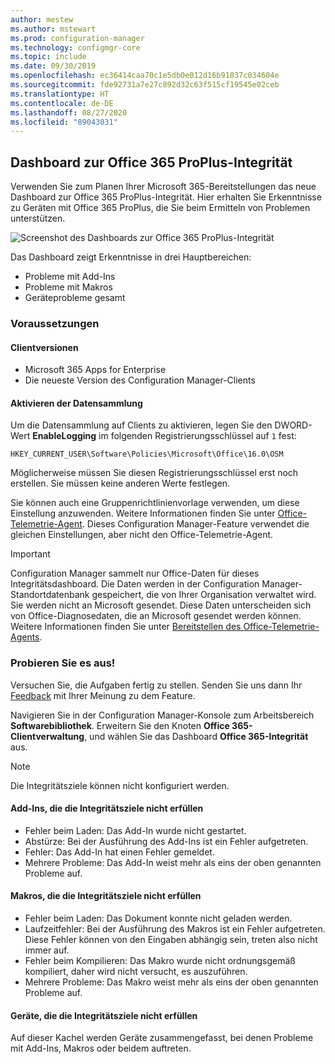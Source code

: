```yaml
---
author: mestew
ms.author: mstewart
ms.prod: configuration-manager
ms.technology: configmgr-core
ms.topic: include
ms.date: 09/30/2019
ms.openlocfilehash: ec36414caa70c1e5db0e012d16b91037c034604e
ms.sourcegitcommit: fde92731a7e27c892d32c63f515cf19545e02ceb
ms.translationtype: HT
ms.contentlocale: de-DE
ms.lasthandoff: 08/27/2020
ms.locfileid: "89043031"
---
```

## <a name="office-365-proplus-health-dashboard"></a><a name="bkmk_o365health"></a> Dashboard zur Office 365 ProPlus-Integrität

<!--4488301-->

Verwenden Sie zum Planen Ihrer Microsoft 365-Bereitstellungen das neue Dashboard zur Office 365 ProPlus-Integrität. Hier erhalten Sie Erkenntnisse zu Geräten mit Office 365 ProPlus, die Sie beim Ermitteln von Problemen unterstützen.

![Screenshot des Dashboards zur Office 365 ProPlus-Integrität](../../media/4488301-o365-health.png)

Das Dashboard zeigt Erkenntnisse in drei Hauptbereichen:

- Probleme mit Add-Ins
- Probleme mit Makros
- Geräteprobleme gesamt

### <a name="prerequisites"></a>Voraussetzungen

#### <a name="client-versions"></a>Clientversionen

- Microsoft 365 Apps for Enterprise
- Die neueste Version des Configuration Manager-Clients

#### <a name="enable-data-collection"></a>Aktivieren der Datensammlung

Um die Datensammlung auf Clients zu aktivieren, legen Sie den DWORD-Wert **EnableLogging** im folgenden Registrierungsschlüssel auf `1` fest:

`HKEY_CURRENT_USER\Software\Policies\Microsoft\Office\16.0\OSM`

Möglicherweise müssen Sie diesen Registrierungsschlüssel erst noch erstellen. Sie müssen keine anderen Werte festlegen.

Sie können auch eine Gruppenrichtlinienvorlage verwenden, um diese Einstellung anzuwenden. Weitere Informationen finden Sie unter [Office-Telemetrie-Agent](/deployoffice/compat/deploy-telemetry-dashboard#office-telemetry-agent). Dieses Configuration Manager-Feature verwendet die gleichen Einstellungen, aber nicht den Office-Telemetrie-Agent.

> [!IMPORTANT]
> Configuration Manager sammelt nur Office-Daten für dieses Integritätsdashboard. Die Daten werden in der Configuration Manager-Standortdatenbank gespeichert, die von Ihrer Organisation verwaltet wird. Sie werden nicht an Microsoft gesendet. Diese Daten unterscheiden sich von Office-Diagnosedaten, die an Microsoft gesendet werden können. Weitere Informationen finden Sie unter [Bereitstellen des Office-Telemetrie-Agents](/deployoffice/compat/deploy-telemetry-dashboard).

### <a name="try-it-out"></a>Probieren Sie es aus!

Versuchen Sie, die Aufgaben fertig zu stellen. Senden Sie uns dann Ihr [Feedback](../../../../understand/find-help.md#product-feedback) mit Ihrer Meinung zu dem Feature.

Navigieren Sie in der Configuration Manager-Konsole zum Arbeitsbereich **Softwarebibliothek**. Erweitern Sie den Knoten **Office 365-Clientverwaltung**, und wählen Sie das Dashboard **Office 365-Integrität** aus.

> [!NOTE]
> Die Integritätsziele können nicht konfiguriert werden.

#### <a name="add-ins-not-meeting-health-goals"></a>Add-Ins, die die Integritätsziele nicht erfüllen

- Fehler beim Laden: Das Add-In wurde nicht gestartet.
- Abstürze: Bei der Ausführung des Add-Ins ist ein Fehler aufgetreten.
- Fehler: Das Add-In hat einen Fehler gemeldet.
- Mehrere Probleme: Das Add-In weist mehr als eins der oben genannten Probleme auf.

#### <a name="macros-not-meeting-health-goals"></a>Makros, die die Integritätsziele nicht erfüllen

- Fehler beim Laden: Das Dokument konnte nicht geladen werden.
- Laufzeitfehler: Bei der Ausführung des Makros ist ein Fehler aufgetreten. Diese Fehler können von den Eingaben abhängig sein, treten also nicht immer auf.
- Fehler beim Kompilieren: Das Makro wurde nicht ordnungsgemäß kompiliert, daher wird nicht versucht, es auszuführen.
- Mehrere Probleme: Das Makro weist mehr als eins der oben genannten Probleme auf.

#### <a name="devices-not-meeting-health-goals"></a>Geräte, die die Integritätsziele nicht erfüllen

Auf dieser Kachel werden Geräte zusammengefasst, bei denen Probleme mit Add-Ins, Makros oder beidem auftreten.